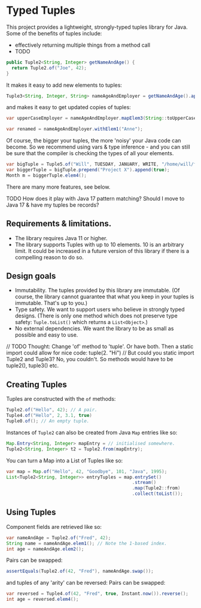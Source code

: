 Typed Tuples
===
This project provides a lightweight, strongly-typed tuples library for Java.
Some of the benefits of tuples include:
* effectively returning multiple things from a method call
* TODO

```java
public Tuple2<String, Integer> getNameAndAge() {
  return Tuple2.of("Joe", 42);
}
```
It makes it easy to add new elements to tuples:
```java
Tuple3<String, Integer, String> nameAgeAndEmployer = getNameAndAge().append("MegaCorp");
```
and makes it easy to get updated copies of tuples:
```java
var upperCaseEmployer = nameAgeAndEmployer.mapElem3(String::toUpperCase);

var renamed = nameAgeAndEmployer.withElem1("Anne");
```

Of course, the bigger your tuples, the more 'noisy' your Java code can become. So we recommend using vars & type
inference - and you can still be sure that the compiler is checking the types of all your elements.
```java
var bigTuple = Tuple5.of("Will", TUESDAY, JANUARY, WRITE, "/home/will/file.txt");
var biggerTuple = bigTuple.prepend("Project X").append(true);
Month m = biggerTuple.elem4();
```

There are many more features, see below.

TODO How does it play with Java 17 pattern matching? Should I move to Java 17 & have my tuples be records?

Requirements & limitations.
--
* The library requires Java 11 or higher.
* The library supports Tuples with up to 10 elements. 10 is an arbitrary limit. It could be increased in a future version
  of this library if there is a compelling reason to do so.

Design goals
--
* Immutability. The tuples provided by this library are immutable. (Of course, the library cannot guarantee that
  what you keep in your tuples is immutable. That's up to you.)
* Type safety. We want to support users who believe in strongly typed designs.
  (There is only one method which does not preserve type safety: `Tuple.toList()` which returns a `List<Object>`.)
* No external dependencies. We want the library to be as small as possible and easy to use.

// TODO Thought: Change 'of' method to 'tuple'. Or have both. Then a static import could allow for nice code: tuple(2. "Hi")
//               But could you static import Tuple2 and Tuple3? No, you couldn't. So methods would have to be tuple2(), tuple3() etc.


Creating Tuples
--
Tuples are constructed with the `of` methods:
```java
Tuple2.of("Hello", 42); // A pair.
Tuple4.of("Hello", 2, 3.1, true)
Tuple0.of(); // An empty tuple.
```

Instances of `Tuple2` can also be created from Java `Map` entries like so:
```java
Map.Entry<String, Integer> mapEntry = // initialised somewhere.
Tuple2<String, Integer> t2 = Tuple2.from(mapEntry);
```

You can turn a Map into a List of Tuples like so:
```java
var map = Map.of("Hello", 42, "Goodbye", 101, "Java", 1995);
List<Tuple2<String, Integer>> entryTuples = map.entrySet()
                                               .stream()
                                               .map(Tuple2::from)
                                               .collect(toList());
```

Using Tuples
--
Component fields are retrieved like so:
```java
var nameAndAge = Tuple2.of("Fred", 42);
String name = nameAndAge.elem1(); // Note the 1-based index.
int age = nameAndAge.elem2();
```

Pairs can be swapped:
```java
assertEquals(Tuple2.of(42, "Fred"), nameAndAge.swap());
```

and tuples of any 'arity' can be reversed:
Pairs can be swapped:
```java
var reversed = Tuple4.of(42, "Fred", true, Instant.now()).reverse();
int age = reversed.elem4();
```
